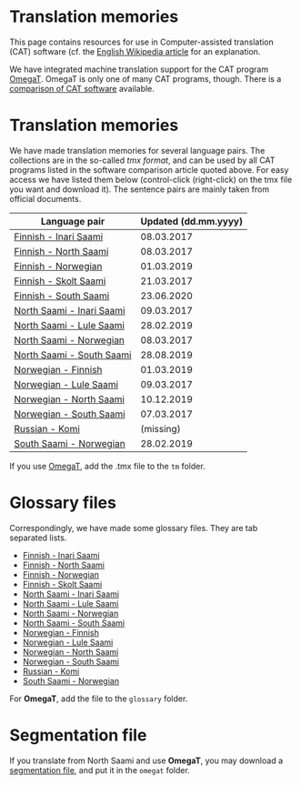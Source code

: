 
# Translation memories

This page contains resources for use in Computer-assisted translation (CAT) software (cf. the [English Wikipedia article](https://en.wikipedia.org/wiki/Computer-assisted_translation) for an explanation.

We have integrated machine translation support for the CAT program [OmegaT](OmegaT.html). OmegaT is only one of many CAT programs, though. There is a  [comparison of CAT software](https://en.wikipedia.org/wiki/Comparison_of_computer-assisted_translation_tools) available.

#  Translation memories


We have made translation memories for several language pairs.  The
collections are in the so-called *tmx format*, and can be used by all
CAT programs listed in the software comparison article quoted
above. For easy access we have listed them below (control-click
(right-click) on the tmx file you want and download it). The sentence
pairs are mainly taken from official documents.


|   Language pair | Updated (dd.mm.yyyy)
| --- | ---
|  [Finnish - Inari Saami](https://gtsvn.uit.no/biggies/trunk/mt/omegat/fin-smn/tm/)	  | 08.03.2017
|  [Finnish - North Saami](https://gtsvn.uit.no/biggies/trunk/mt/omegat/fin-sme/tm/)	  | 08.03.2017
|  [Finnish - Norwegian](https://gtsvn.uit.no/biggies/trunk/mt/omegat/fin-nob/tm/)	      | 01.03.2019
|  [Finnish - Skolt Saami](https://gtsvn.uit.no/biggies/trunk/mt/omegat/fin-sms/tm/)	  | 21.03.2017
|  [Finnish - South Saami](https://gtsvn.uit.no/biggies/trunk/mt/omegat/fin-sma/tm/)	  | 23.06.2020
|  [North Saami - Inari Saami](https://gtsvn.uit.no/biggies/trunk/mt/omegat/sme-smn/tm/) | 09.03.2017
|  [North Saami - Lule Saami](https://gtsvn.uit.no/biggies/trunk/mt/omegat/sme-smj/tm/)  | 28.02.2019
|  [North Saami - Norwegian](https://gtsvn.uit.no/biggies/trunk/mt/omegat/sme-nob/tm/)	  | 08.03.2017
|  [North Saami - South Saami](https://gtsvn.uit.no/biggies/trunk/mt/omegat/sme-sma/tm/) | 28.08.2019
|  [Norwegian - Finnish](https://gtsvn.uit.no/biggies/trunk/mt/omegat/nob-fin/tm/)		  | 01.03.2019
|  [Norwegian - Lule Saami](https://gtsvn.uit.no/biggies/trunk/mt/omegat/nob-smj/tm/)	  | 09.03.2017
|  [Norwegian - North Saami](https://gtsvn.uit.no/biggies/trunk/mt/omegat/nob-sme/tm/)	  | 10.12.2019
|  [Norwegian - South Saami](https://gtsvn.uit.no/biggies/trunk/mt/omegat/nob-sma/tm/)	  | 07.03.2017
|  [Russian - Komi](https://gtsvn.uit.no/biggies/trunk/mt/omegat/rus-kpv/tm/)			  | (missing)
|  [South Saami - Norwegian](https://gtsvn.uit.no/biggies/trunk/mt/omegat/sma-nob/tm/)	  | 28.02.2019


If you use [OmegaT](../mt/omegat/OmegaT.html), add the .tmx file to the `tm` folder.



#  Glossary files


Correspondingly, we have made some glossary files. They are tab separated lists.


* [Finnish - Inari Saami](https://gtsvn.uit.no/biggies/trunk/mt/omegat/fin-smn/glossary/)
* [Finnish - North Saami](https://gtsvn.uit.no/biggies/trunk/mt/omegat/fin-sme/glossary/)
* [Finnish - Norwegian](https://gtsvn.uit.no/biggies/trunk/mt/omegat/fin-nob/glossary/)
* [Finnish - Skolt Saami](https://gtsvn.uit.no/biggies/trunk/mt/omegat/fin-sms/glossary/)
* [North Saami - Inari Saami](https://gtsvn.uit.no/biggies/trunk/mt/omegat/sme-smn/glossary/)
* [North Saami - Lule Saami](https://gtsvn.uit.no/biggies/trunk/mt/omegat/sme-smj/glossary/)
* [North Saami - Norwegian](https://gtsvn.uit.no/biggies/trunk/mt/omegat/sme-nob/glossary/)
* [North Saami - South Saami](https://gtsvn.uit.no/biggies/trunk/mt/omegat/sme-sma/glossary/)
* [Norwegian - Finnish](https://gtsvn.uit.no/biggies/trunk/mt/omegat/nob-fin/glossary/)
* [Norwegian - Lule Saami](https://gtsvn.uit.no/biggies/trunk/mt/omegat/nob-smj/glossary/)
* [Norwegian - North Saami](https://gtsvn.uit.no/biggies/trunk/mt/omegat/nob-sme/glossary/)
* [Norwegian - South Saami](https://gtsvn.uit.no/biggies/trunk/mt/omegat/nob-sma/glossary/)
* [Russian - Komi](https://gtsvn.uit.no/biggies/trunk/mt/omegat/rus-kpv/glossary/)
* [South Saami - Norwegian](https://gtsvn.uit.no/biggies/trunk/mt/omegat/sma-nob/glossary/)


For **OmegaT**, add the file to the `glossary` folder.


# Segmentation file


If you translate from North Saami and use **OmegaT**, you may download a [segmentation file](https://gtsvn.uit.no/biggies/trunk/mt/omegat/sme-nob/omegat/segmentation.conf), and put it in the `omegat` folder.
